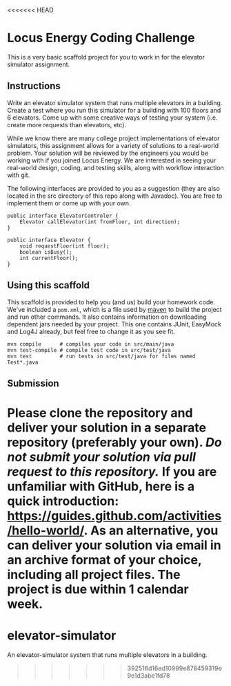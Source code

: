 <<<<<<< HEAD
# Locus Energy Coding Challenge

This is a very basic scaffold project for you to work in for the elevator simulator assignment.

## Instructions

Write an elevator simulator system that runs multiple elevators in a building. Create a test where you run this simulator for a building with 100 floors and 6 elevators. Come up with some creative ways of testing your system (i.e. create more requests than elevators, etc).

While we know there are many college project implementations of elevator simulators, this assignment allows for a variety of solutions to a real-world problem.  Your solution will be reviewed by the engineers you would be working with if you joined Locus Energy.  We are interested in seeing your real-world design, coding, and testing skills, along with workflow interaction with git.

The following interfaces are provided to you as a suggestion (they are also located in the src directory of this repo along with Javadoc). You are free to implement them or come up with your own.

    public interface ElevatorControler {
        Elevator callElevator(int fromFloor, int direction);
    }
    
    public interface Elevator {
        void requestFloor(int floor);
        boolean isBusy();
        int currentFloor();
    }



## Using this scaffold

This scaffold is provided to help you (and us) build your homework code. 
We've included a `pom.xml`, which is a file used by [maven][maven] to build the project and run other commands.   It also contains information on downloading dependent jars needed by your project.  This one contains JUnit, EasyMock and Log4J already, but feel free to change it as you see fit.

    mvn compile      # compiles your code in src/main/java
    mvn test-compile # compile test code in src/test/java
    mvn test         # run tests in src/test/java for files named Test*.java


[maven]:http://maven.apache.org/

## Submission

Please clone the repository and deliver your solution in a separate repository (preferably your own). _Do not submit your solution via pull request to this repository._ If you are unfamiliar with GitHub, here is a quick introduction: https://guides.github.com/activities/hello-world/. As an alternative, you can deliver your solution via email in an archive format of your choice, including all project files. The project is due within 1 calendar week.
=======
# elevator-simulator
An elevator-simulator system that runs multiple elevators in a building.
>>>>>>> 392516d16ed10999e878459319e9e1d3abe1fd78
